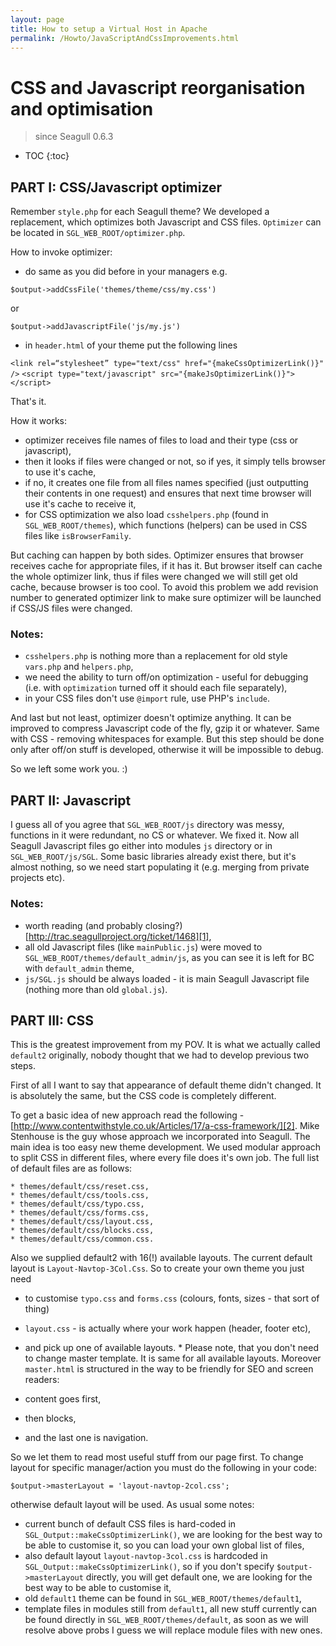 ```yaml
---
layout: page
title: How to setup a Virtual Host in Apache
permalink: /Howto/JavaScriptAndCssImprovements.html
---
```

<!-- Name: Howto/JavaScriptAndCssImprovements -->
<!-- Version: 3 -->
<!-- Last-Modified: 2008/01/23 16:49:31 -->
<!-- Author: demian -->

# CSS and Javascript reorganisation and optimisation
> since Seagull 0.6.3

* TOC
{:toc}

## PART I: CSS/Javascript optimizer
Remember `style.php` for each Seagull theme? We developed a replacement, 
which optimizes both Javascript and CSS files. 
`Optimizer` can be located in `SGL_WEB_ROOT/optimizer.php`. 

How to invoke optimizer: 
-  do same as you did before in your managers e.g.

`$output->addCssFile('themes/theme/css/my.css')`

or 

`$output->addJavascriptFile('js/my.js')`

- in `header.html` of your theme put the following lines 

`<link rel=“stylesheet” type="text/css" href="{makeCssOptimizerLink()}" />`
`<script type="text/javascript" src="{makeJsOptimizerLink()}"></script>`

That's it. 

How it works: 
 * optimizer receives file names of files to load and their type (css or javascript), 
 * then it looks if files were changed or not,  so if yes, it simply tells browser to use it's cache, 
* if no, it creates one file from all files names specified (just outputting their contents in one request) and ensures that next time browser will use it's cache to receive it, 
* for CSS optimization we also load `csshelpers.php` (found in `SGL_WEB_ROOT/themes`), which functions (helpers) can be used in CSS files like `isBrowserFamily`. 

But caching can happen by both sides. Optimizer ensures that browser receives cache for appropriate files, if it has it. But browser itself can cache the whole optimizer link, thus if files were changed we will still get old cache, because browser is too cool. To avoid this problem we add revision number to generated optimizer link to make sure optimizer will be launched if CSS/JS files were changed. 
 
### Notes: 
* `csshelpers.php` is nothing more than a replacement for old style `vars.php` and `helpers.php`, 
 * we need the ability to turn off/on optimization - useful for debugging (i.e. with `optimization` turned off it should each file separately), 
 * in your CSS files don't use `@import` rule, use PHP's `include`. 

And last but not least, optimizer doesn't optimize anything. It can be improved to compress Javascript code of the fly, gzip it or whatever.  Same with CSS - removing whitespaces for example. But this step should be done only after off/on stuff is developed, otherwise it will be impossible to debug. 

So we left some work you. :) 

## PART II: Javascript
I guess all of you agree that `SGL_WEB_ROOT/js` directory was messy, functions in it were redundant, no CS or whatever.   We fixed it. Now all Seagull Javascript files go either into modules 
`js` directory or in `SGL_WEB_ROOT/js/SGL`.   Some basic libraries already exist there, but it's almost nothing, so we need start populating it (e.g. merging from private projects etc). 

### Notes: 
* worth reading (and probably closing?)  [http://trac.seagullproject.org/ticket/1468][1], 
 * all old Javascript files (like `mainPublic.js`) were moved to `SGL_WEB_ROOT/themes/default_admin/js`, as you can see it is left  for BC with `default_admin` theme, 
 * `js/SGL.js` should be always loaded - it is main Seagull Javascript file (nothing more than old `global.js`). 

## PART III: CSS
This is the greatest improvement from my POV. It is what we actually called `default2` originally, nobody thought that we had to develop previous two steps. 

First of all I want to say that appearance of default theme didn't changed. It is absolutely the same, but the CSS code is completely different. 

To get a basic idea of new approach read the following - 
[http://www.contentwithstyle.co.uk/Articles/17/a-css-framework/][2]. Mike 
Stenhouse is the guy whose approach we incorporated into Seagull. 
The main idea is too easy new theme development. We used modular 
approach to split CSS in different files, where every file does it's own 
job. The full list of default files are as follows: 

	* themes/default/css/reset.css, 
	* themes/default/css/tools.css, 
	* themes/default/css/typo.css, 
	* themes/default/css/forms.css, 
	* themes/default/css/layout.css, 
	* themes/default/css/blocks.css, 
	* themes/default/css/common.css. 

Also we supplied default2 with 16(!) available layouts. The current 
default layout is `Layout-Navtop-3Col.Css`.  So to create your own theme you just need 

 * to customise `typo.css` and `forms.css` (colours, fonts, sizes -  that sort of thing)
 * `layout.css` - is actually where your work happen (header, footer etc), 
 * and pick up one of available layouts. 
* Please note, that you don't need to change master template. It is same for all available layouts.  Moreover `master.html` is structured in the way to be friendly for SEO and screen readers: 

* content goes first, 
* then blocks, 
* and the last one is navigation. 

So we let them to read most useful stuff from our page first. To change layout for specific manager/action you must do the following in your code: 

`$output->masterLayout = 'layout-navtop-2col.css'; `

otherwise default layout will be used.  As usual some notes: 

 * current bunch of default CSS files is hard-coded in `SGL_Output::makeCssOptimizerLink()`, we are looking for the best way to be able to customise it, so you can load your own global list of files, 
 * also default layout `layout-navtop-3col.css` is hardcoded in `SGL_Output::makeCssOptimizerLink()`, so if you don't specify `$output->masterLayout` directly, you will get default one, we are looking for the best way to be able to customise it, 
 * old `default1` theme can be found in `SGL_WEB_ROOT/themes/default1`, 
* template files in modules still from `default1`, all new stuff  currently can be found directly in `SGL_WEB_ROOT/themes/default`,  as soon as we will resolve above probs I guess we will replace module files with new ones. 

[1]:	http://trac.seagullproject.org/ticket/1468
[2]:	http://www.contentwithstyle.co.uk/Articles/17/a-css-framework/